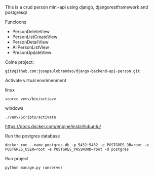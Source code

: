 This is a crud person mini-api using django, djangorestframework and postgresql

Funcioons

- PersonDeleteView
- PersonListCreateView
- PersonDetailView
- AllPersonListView
- PresonUpdateView


Colne project:
```
git@github.com:josepaulobrandao/django-backend-api-person.git
```
Activate virtual envrimenment

linux

```
source venv/bin/actiave
```
windows



```
./venv/Scripts/activate
```
[https://docs.docker.com/engine/install/ubuntu/
](https://docs.docker.com/engine/install/)

Run the postgres database

```
docker run --name postgres-db -p 5432:5432 -e POSTGRES_DB=root -e POSTGRES_USER=root -e POSTGRES_PASSWORD=root -d postgres
```


Run project

```
python manage.py runserver
```
